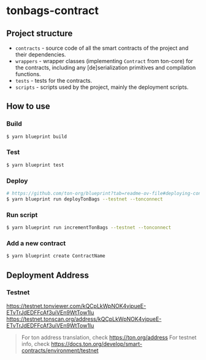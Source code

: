 # tonbags-contract

## Project structure

- `contracts` - source code of all the smart contracts of the project and their dependencies.
- `wrappers` - wrapper classes (implementing `Contract` from ton-core) for the contracts, including any [de]serialization primitives and compilation functions.
- `tests` - tests for the contracts.
- `scripts` - scripts used by the project, mainly the deployment scripts.

## How to use

### Build

```sh
$ yarn blueprint build
```

### Test

```sh
$ yarn blueprint test
```

### Deploy

```sh
# https://github.com/ton-org/blueprint?tab=readme-ov-file#deploying-contracts
$ yarn blueprint run deployTonBags --testnet --tonconnect
```

### Run script

```sh
$ yarn blueprint run incrementTonBags --testnet --tonconnect
```

### Add a new contract

```sh
$ yarn blueprint create ContractName
```

## Deployment Address

### Testnet

https://testnet.tonviewer.com/kQCpLkWpNOK4vjpueE-ETvTrJdEDFFcAf3uiVEn9WtTow1Iu
https://testnet.tonscan.org/address/kQCpLkWpNOK4vjpueE-ETvTrJdEDFFcAf3uiVEn9WtTow1Iu

> For ton address translation, check https://ton.org/address
> For testnet info, check https://docs.ton.org/develop/smart-contracts/environment/testnet